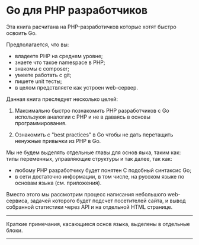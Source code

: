 # Go для PHP разработчиков

Эта книга расчитана на PHP-разработичков которые хотят быстро освоить Go.

Предполагается, что вы:

- владеете PHP на среднем уровне;
- знаете что такое namespace в PHP;
- знакомы с composer;
- умеете работать с git;
- пишете unit тесты;
- в целом предствляете как устроен web-сервер.

Данная книга преследует несколько целей:

1. Максимально быстро познакомить PHP разработчиков с Go
используюя аналогии с PHP и не в даваясь в основы программирования.

2. Ознакомить с "best practices" в Go чтобы не дать перетащить ненужные привычки
из PHP в Go.

Мы не будем выделять отдельные главы для основ яыка, таким как: типы переменных,
управляющие структуры и так далее, так как:

- любому PHP разработчику будет понятен С подобный синтаксис Go;
- в сети достаточно информации, в том числе, на русском языке по основам языка (см. приложения).

Вместо этого мы рассмотрим процесс написания небольшого web-сервиса, задачей которого
будет подсчет посетителей сайта, и вывод собранной статистики через API и на отдельной HTML
странице.

---
Краткие примечания, касающиеся основ языка, выделены в отдельные блоки.

---
